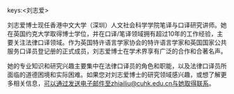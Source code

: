 keys:<刘志爱>


刘志爱博士现任香港中文大学（深圳）人文社会科学学院笔译与口译研究讲师。她在英国约克大学取得博士学位，并在口译/笔译领域拥有超过10年的工作经验，主要关注法律口译领域。作为英国特许语言学家协会的特许语言学家和英国国家公共服务口译员登记册的正式成员，刘志爱博士在学术界享有广泛的合作和合著名声。

她的专业知识和研究兴趣主要集中在法律口译员的角色和职能，以及法律口译员所面临的道德困境和实际困难。如果您对刘志爱博士的研究领域感兴趣，或想了解更多相关信息，可以通过发送电子邮件至zhiailiu@cuhk.edu.cn与她取得联系。